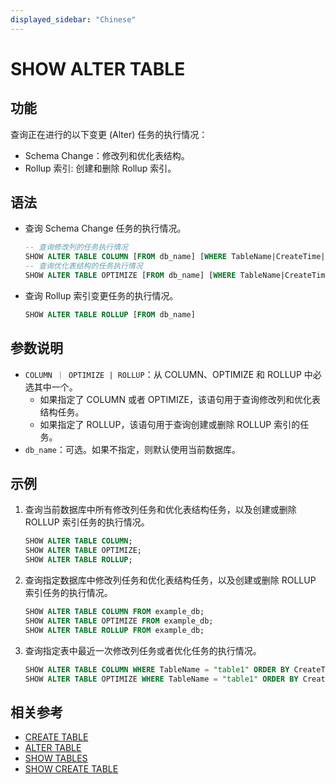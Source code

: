 ```yaml
---
displayed_sidebar: "Chinese"
---
```


# SHOW ALTER TABLE

## 功能

查询正在进行的以下变更 (Alter) 任务的执行情况：

- Schema Change：修改列和优化表结构。
- Rollup 索引: 创建和删除 Rollup 索引。

## 语法

- 查询 Schema Change 任务的执行情况。

    ```sql
    -- 查询修改列的任务执行情况
    SHOW ALTER TABLE COLUMN [FROM db_name] [WHERE TableName|CreateTime|FinishTime|State] [ORDER BY] [LIMIT]
    -- 查询优化表结构的任务执行情况
    SHOW ALTER TABLE OPTIMIZE [FROM db_name] [WHERE TableName|CreateTime|FinishTime|State] [ORDER BY] [LIMIT]
    ```

- 查询 Rollup 索引变更任务的执行情况。

    ```sql
    SHOW ALTER TABLE ROLLUP [FROM db_name]
    ```

## 参数说明

- `COLUMN ｜ OPTIMIZE | ROLLUP`：从 COLUMN、OPTIMIZE 和 ROLLUP 中必选其中一个。
  - 如果指定了 COLUMN 或者 OPTIMIZE，该语句用于查询修改列和优化表结构任务。
  - 如果指定了 ROLLUP，该语句用于查询创建或删除 ROLLUP 索引的任务。
- `db_name`：可选。如果不指定，则默认使用当前数据库。

## 示例

1. 查询当前数据库中所有修改列任务和优化表结构任务，以及创建或删除 ROLLUP 索引任务的执行情况。

    ```sql
    SHOW ALTER TABLE COLUMN;
    SHOW ALTER TABLE OPTIMIZE;
    SHOW ALTER TABLE ROLLUP;
    ```

2. 查询指定数据库中修改列任务和优化表结构任务，以及创建或删除 ROLLUP 索引任务的执行情况。

    ```sql
    SHOW ALTER TABLE COLUMN FROM example_db;
    SHOW ALTER TABLE OPTIMIZE FROM example_db;
    SHOW ALTER TABLE ROLLUP FROM example_db;
    ````

3. 查询指定表中最近一次修改列任务或者优化任务的执行情况。

    ```sql
    SHOW ALTER TABLE COLUMN WHERE TableName = "table1" ORDER BY CreateTime DESC LIMIT 1;
    SHOW ALTER TABLE OPTIMIZE WHERE TableName = "table1" ORDER BY CreateTime DESC LIMIT 1; 
    ```

## 相关参考

- [CREATE TABLE](../data-definition/CREATE_TABLE.md)
- [ALTER TABLE](../data-definition/ALTER_TABLE.md)
- [SHOW TABLES](../data-manipulation/SHOW_TABLES.md)
- [SHOW CREATE TABLE](../data-manipulation/SHOW_CREATE_TABLE.md)
